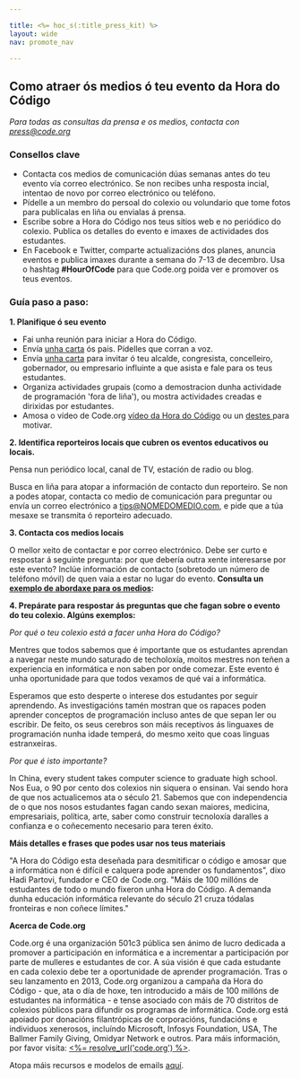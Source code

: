 ```yaml
---

title: <%= hoc_s(:title_press_kit) %>
layout: wide
nav: promote_nav

---
```



## Como atraer ós medios ó teu evento da Hora do Código

*Para todas as consultas da prensa e os medios, contacta con <press@code.org>*

### Consellos clave

  * Contacta cos medios de comunicación dúas semanas antes do teu evento vía correo electrónico. Se non recibes unha resposta incial, intentao de novo por correo electrónico ou teléfono.
  * Pídelle a un membro do persoal do colexio ou volundario que tome fotos para publicalas en liña ou envialas á prensa.
  * Escribe sobre a Hora do Código nos teus sitios web e no periódico do colexio. Publica os detalles do evento e imaxes de actividades dos estudantes.
  * En Facebook e Twitter, comparte actualizacións dos planes, anuncia eventos e publica imaxes durante a semana do 7-13 de decembro. Usa o hashtag **#HourOfCode** para que Code.org poida ver e promover os teus eventos.

### Guía paso a paso:

**1. Planifique ó seu evento**

  * Fai unha reunión para iniciar a Hora do Código.
  * Envía [unha carta](<%= resolve_url('/promote/resources#sample-emails') %>) ós pais. Pídelles que corran a voz.
  * Envía [unha carta](<%= resolve_url('/promote/resources#sample-emails') %>) para invitar ó teu alcalde, congresista, concelleiro, gobernador, ou empresario influinte a que asista e fale para os teus estudantes.
  * Organiza actividades grupais (como a demostracion dunha actividade de programación 'fora de liña'), ou mostra actividades creadas e dirixidas por estudantes.
  * Amosa o vídeo de Code.org [vídeo da Hora do Código](<%= resolve_url('/') %>) ou un [destes ](<%= resolve_url('/promote/resources#videos') %>) para motivar.

**2. Identifica reporteiros locais que cubren os eventos educativos ou locais.**

Pensa nun periódico local, canal de TV, estación de radio ou blog.

Busca en liña para atopar a información de contacto dun reporteiro. Se non a podes atopar, contacta co medio de comunicación para preguntar ou envía un correo electrónico a tips@NOMEDOMEDIO.com, e pide que a túa mesaxe se transmita ó reporteiro adecuado.

**3. Contacta cos medios locais**

O mellor xeito de contactar e por correo electrónico. Debe ser curto e respostar á seguinte pregunta: por que debería outra xente interesarse por este evento? Inclúe información de contacto (sobretodo un número de teléfono móvil) de quen vaia a estar no lugar do evento. **Consulta un [exemplo de abordaxe para os medios](<%= resolve_url('/promote/resources#sample-emails') %>):**

**4. Prepárate para respostar ás preguntas que che fagan sobre o evento do teu colexio. Algúns exemplos:**

*Por qué o teu colexio está a facer unha Hora do Código?*

Mentres que todos sabemos que é importante que os estudantes aprendan a navegar neste mundo saturado de techoloxía, moitos mestres non teñen a experiencia en informática e non saben por onde comezar. Este evento é unha oportunidade para que todos vexamos de qué vai a informática.

Esperamos que esto desperte o interese dos estudantes por seguir aprendendo. As investigacións tamén mostran que os rapaces poden aprender conceptos de programación incluso antes de que sepan ler ou escribir. De feito, os seus cerebros son máis receptivos ás linguaxes de programación nunha idade temperá, do mesmo xeito que coas linguas estranxeiras.

*Por que é isto importante?*

In China, every student takes computer science to graduate high school. Nos Eua, o 90 por cento dos colexios nin siquera o ensinan. Vai sendo hora de que nos actualicemos ata o século 21. Sabemos que con independencia de o que nos nosos estudantes fagan cando sexan maiores, medicina, empresariais, política, arte, saber como construir tecnoloxía daralles a confianza e o coñecemento necesario para teren éxito.

**Máis detalles e frases que podes usar nos teus materiais**

"A Hora do Código esta deseñada para desmitificar o código e amosar que a informática non é difícil e calquera pode aprender os fundamentos", dixo Hadi Partovi, fundador e CEO de Code.org. "Máis de 100 millóns de estudantes de todo o mundo fixeron unha Hora do Código. A demanda dunha educación informática relevante do século 21 cruza tódalas fronteiras e non coñece límites."

**Acerca de Code.org**

Code.org é una organización 501c3 pública sen ánimo de lucro dedicada a promover a participación en informática e a incrementar a participación por parte de mulleres e estudantes de cor. A súa visión é que cada estudante en cada colexio debe ter a oportunidade de aprender programación. Tras o seu lanzamento en 2013, Code.org organizou a campaña da Hora do Código - que, ata o día de hoxe, ten introducido a máis de 100 millóns de estudantes na informática - e tense asociado con máis de 70 distritos de colexios públicos para difundir os programas de informática. Code.org está apoiado por donacións filantrópicas de corporacións, fundacións e individuos xenerosos, incluíndo Microsoft, Infosys Foundation, USA, The Ballmer Family Giving, Omidyar Network e outros. Para máis información, por favor visita: [<%= resolve_url('code.org') %>](<%= resolve_url('https://code.org') %>).

  
Atopa máis recursos e modelos de emails [aquí](<%= resolve_url('/promote') %>).


